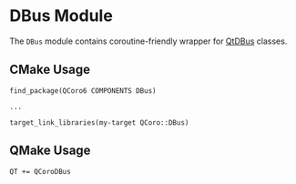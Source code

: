# DBus Module

The `DBus` module contains coroutine-friendly wrapper for
[QtDBus][qtdoc-qtdbus] classes.

## CMake Usage

```
find_package(QCoro6 COMPONENTS DBus)

...

target_link_libraries(my-target QCoro::DBus)
```

## QMake Usage

```
QT += QCoroDBus
```

[qtdoc-qtdbus]: https://doc.qt.io/qt-5/qtdbus-index.html

